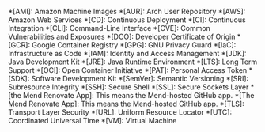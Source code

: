 <!-- Material for MkDocs shows a tooltip when you hover over any abbreviation in this list. -->
<!-- https://squidfunk.github.io/mkdocs-material/reference/tooltips/#adding-a-glossary -->

<!-- Please keep this list sorted from A-Z. -->

*[AMI]: Amazon Machine Images
*[AUR]: Arch User Repository
*[AWS]: Amazon Web Services
*[CD]: Continuous Deployment
*[CI]: Continuous Integration
*[CLI]: Command-Line Interface
*[CVE]: Common Vulnerabilities and Exposures
*[DCO]: Developer Certificate of Origin
*[GCR]: Google Container Registry
*[GPG]: GNU Privacy Guard
*[IaC]: Infrastructure as Code
*[IAM]: Identity and Access Management
*[JDK]: Java Development Kit
*[JRE]: Java Runtime Environment
*[LTS]: Long Term Support
*[OCI]: Open Container Initiative
*[PAT]: Personal Access Token
*[SDK]: Software Development Kit
*[SemVer]: Semantic Versioning
*[SRI]: Subresource Integrity
*[SSH]: Secure Shell
*[SSL]: Secure Sockets Layer
*[the Mend Renovate App]: This means the Mend-hosted GitHub app.
*[The Mend Renovate App]: This means the Mend-hosted GitHub app.
*[TLS]: Transport Layer Security
*[URL]: Uniform Resource Locator
*[UTC]: Coordinated Universal Time
*[VM]: Virtual Machine
